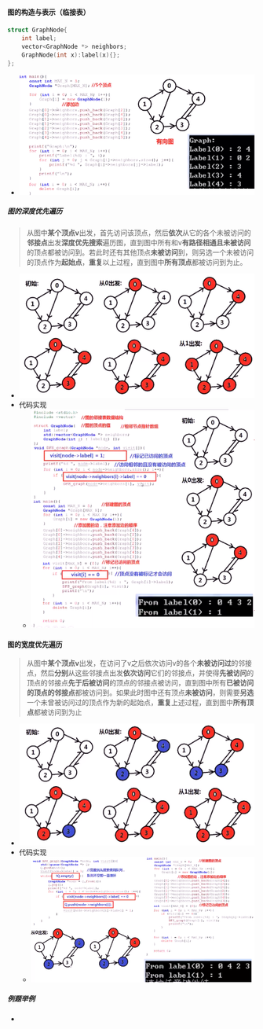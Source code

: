 #### 图的构造与表示（临接表）

```c++
struct GraphNode{
    int label;
    vector<GraphNode *> neighbors;
    GraphNode(int x):label(x){};
};
```

* ![image-20210716202131946](图相关知识.assets/image-20210716202131946.png)

##### 图的深度优先遍历

> 从图中**某个顶点v**出发，首先访问该顶点，然后**依次**从它的各个未被访问的**邻接点**出发**深度优先搜索**遍历图，直到图中所有和v**有路径相通且未被访问**的顶点都被访问到。若此时还有其他顶点**未被访问**到，则另选一个未被访问的顶点作为**起始点**，**重复**以上过程，直到图中**所有顶点**都被访问到为止。

* ![image-20210716202456359](图相关知识.assets/image-20210716202456359.png)
* 代码实现
  * ![image-20210716202806569](图相关知识.assets/image-20210716202806569-1626438487509.png)

#### 图的宽度优先遍历

> 从图中**某个顶点v**出发，在访问了v之后依次访问v的各个**未被访问过**的邻接点，然后**分别**从这些邻接点出发**依次访问**它们的邻接点，并使得**先被访问**的顶点的邻接点**先于后被访问**的顶点的邻接点被访问，直到图中所有**已被访问的顶点的邻接点**都被访问到。如果此时图中还有顶点**未被访问**，则需要**另选**一个未曾被访问过的顶点作为新的起始点，**重复**上述过程，直到图中**所有顶点**都被访问到为止

* ![image-20210716203518622](图相关知识.assets/image-20210716203518622.png)
* 代码实现
  * ![image-20210716203819819](图相关知识.assets/image-20210716203819819.png)

##### 例题举例

* 